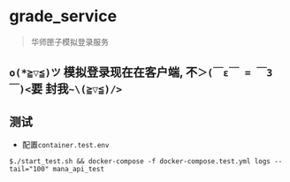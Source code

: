 # grade_service

> 华师匣子模拟登录服务


## ``o(*≧▽≦)ツ`` 模拟登录现在在客户端, 不``＞(￣ε￣ = ￣3￣)<``要 封我``~\(≧▽≦)/>`` 

## 测试

+ 配置```container.test.env```

```shell
$./start_test.sh && docker-compose -f docker-compose.test.yml logs --tail="100" mana_api_test
```
